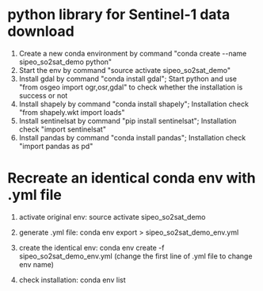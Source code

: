 # python library for Sentinel-1 data download
1. Create a new conda environment by command "conda create --name sipeo_so2sat_demo python"
2. Start the env by command "source activate sipeo_so2sat_demo"
3. Install gdal by command "conda install gdal"; Start python and use "from osgeo import ogr,osr,gdal" to check whether the installation is success or not
4. Install shapely by command "conda install shapely"; Installation check "from shapely.wkt import loads"
5. Install sentinelsat by command "pip install sentinelsat"; Installation check "import sentinelsat"
6. Install pandas by command "conda install pandas"; Installation check "import pandas as pd"





# Recreate an identical conda env with .yml file
1. activate original env: 	source activate sipeo_so2sat_demo
2. generate .yml file: 		conda env export > sipeo_so2sat_demo_env.yml

3. create the identical env: 	conda env create -f sipeo_so2sat_demo_env.yml (change the first line of .yml file to change env name)
4. check installation: 		conda env list


